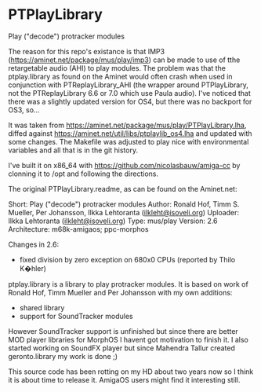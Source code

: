 # PTPlayLibrary
Play ("decode") protracker modules

The reason for this repo's existance is that IMP3 (https://aminet.net/package/mus/play/imp3) can be made to use of tthe retargetable audio (AHI) to play modules.
The problem was that the ptplay.library as found on the Aminet would often crash when used in conjunction with PTReplayLibrary_AHI (the wrapper around PTPlayLibrary, not the PTReplayLibrary 6.6 or 7.0 which use Paula audio).
I've noticed that there was a slightly updated version for OS4, but there was no backport for OS3, so...

It was taken from https://aminet.net/package/mus/play/PTPlayLibrary.lha, diffed against https://aminet.net/util/libs/ptplaylib_os4.lha
and updated with some changes. The Makefile was adjusted to play nice with environmental variables and all that is in the git history.

I've built it on x86_64 with https://github.com/nicolasbauw/amiga-cc by clonning it to /opt and following the directions.





The original PTPlayLibrary.readme, as can be found on the Aminet.net:

Short:        Play ("decode") protracker modules
Author:       Ronald Hof, Timm S. Mueller, Per Johansson, Ilkka Lehtoranta (ilkleht@isoveli.org)
Uploader:     Ilkka Lehtoranta (ilkleht@isoveli.org)
Type:         mus/play
Version:      2.6
Architecture: m68k-amigaos; ppc-morphos

Changes in 2.6:
 - fixed division by zero exception on 680x0 CPUs (reported by Thilo K�hler)


ptplay.library is a library to play protracker modules. It is based on
work of Ronald Hof, Timm Mueller and Per Johansson with my own additions:

  - shared library
  - support for SoundTracker modules

However SoundTracker support is unfinished but since there are better
MOD player libraries for MorphOS I havent got motivation to finish it.
I also started working on SoundFX player but since Mahendra Tallur
created geronto.library my work is done ;)

This source code has been rotting on my HD about two years now so I think
it is about time to release it. AmigaOS users might find it interesting still.



